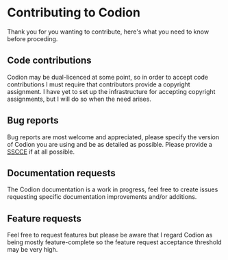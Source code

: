 # Contributing to Codion

Thank you for you wanting to contribute, here's what you need to know before proceding.

## Code contributions

Codion may be dual-licenced at some point, so in order to accept code contributions I must require that contributors provide a copyright assignment. I have yet to set up the infrastructure for accepting copyright assignments, but I will do so when the need arises. 

## Bug reports

Bug reports are most welcome and appreciated, please specify the version of Codion you are using and be as detailed as possible. Please provide a [SSCCE](http://sscce.org) if at all possible.

## Documentation requests

The Codion documentation is a work in progress, feel free to create issues requesting specific documentation improvements and/or additions.

## Feature requests

Feel free to request features but please be aware that I regard Codion as being mostly feature-complete so the feature request acceptance threshold may be very high.